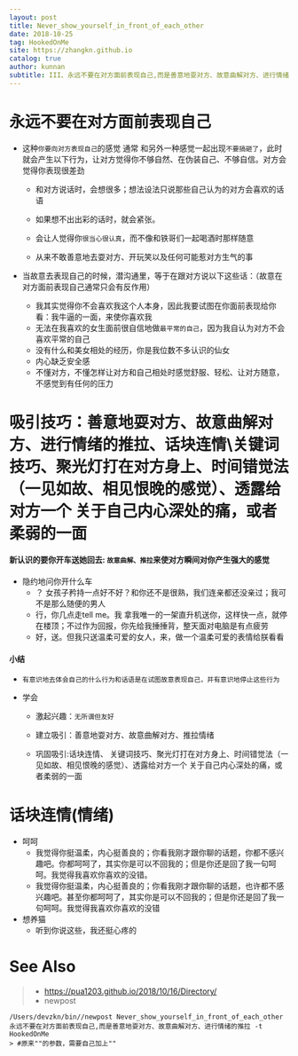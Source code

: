 ```yaml
---
layout: post
title: Never_show_yourself_in_front_of_each_other
date: 2018-10-25
tag: HookedOnMe
site: https://zhangkn.github.io
catalog: true
author: kunnan
subtitle: III、永远不要在对方面前表现自己,而是善意地耍对方、故意曲解对方、进行情绪的推拉
---
```






# 永远不要在对方面前表现自己



* 这种`你要向对方表现自己`的感觉 通常 和另外一种感觉一起出现`不要搞砸了`，此时就会产生以下行为，让对方觉得你不够自然、在伪装自己、不够自信。对方会觉得你表现很差劲

  * 和对方说话时，会想很多；想法设法只说那些自己认为的对方会喜欢的话语

  * 如果想不出出彩的话时，就会紧张。

  * 会让人觉得你`很当心很认真`，而不像和铁哥们一起喝酒时那样随意

  * 从来不敢善意地去耍对方、开玩笑以及任何可能惹对方生气的事

* 当故意去表现自己的时候，潜沟通里，等于在跟对方说以下这些话：（故意在对方面前表现自己通常只会有反作用）

  * 我其实觉得你不会喜欢我这个人本身，因此我要试图在你面前表现给你看：我牛逼的一面，来使你喜欢我
  * 无法在我喜欢的女生面前很自信地做`最平常的自己`，因为我自认为对方不会喜欢平常的自己
  * 没有什么和美女相处的经历，你是我位数不多认识的仙女
  * 内心缺乏安全感
  * 不懂对方，不懂怎样让对方和自己相处时感觉舒服、轻松、让对方随意，不感觉到有任何的压力





# 吸引技巧：善意地耍对方、故意曲解对方、进行情绪的推拉、话块连情\关键词技巧、聚光灯打在对方身上、时间错觉法（一见如故、相见恨晚的感觉）、透露给对方一个 关于自己内心深处的痛，或者柔弱的一面







#### 新认识的要你开车送她回去: `故意曲解、推拉`来使对方瞬间对你产生强大的感觉

* 隐约地问你开什么车
  * ？ 女孩子矜持一点好不好？和你还不是很熟，我们连亲都还没亲过；我可不是那么随便的男人
  * 行，你几点走tell me。我 拿我唯一的一架直升机送你，这样快一点，就停在楼顶；不过作为回报，你先给我捶捶背，整天面对电脑是有点疲劳
  * 好，送。但我只送温柔可爱的女人，来，做一个温柔可爱的表情给朕看看





#### 小结



* `有意识地去体会自己的什么行为和话语是在试图故意表现自己，并有意识地停止这些行为`

* 学会



  * 激起兴趣：`无所谓但友好`
  * 建立吸引：善意地耍对方、故意曲解对方、推拉情绪

  * 巩固吸引:话块连情、 关键词技巧、聚光灯打在对方身上、时间错觉法（一见如故、相见恨晚的感觉）、透露给对方一个 关于自己内心深处的痛，或者柔弱的一面



# 话块连情(情绪)



- 呵呵
  - 我觉得你挺温柔，内心挺善良的；你看我刚才跟你聊的话题，你都不感兴趣吧。你都呵呵了，其实你是可以不回我的；但是你还是回了我一句呵呵。我觉得我喜欢你喜欢的没错。
  - 我觉得你挺温柔，内心挺善良的；你看我刚才跟你聊的话题，也许都不感兴趣吧。甚至你都呵呵了，其实你是可以不回我的；但是你还是回了我一句呵呵。我觉得我喜欢你喜欢的没错
- 想养猫
  - 听到你说这些，我还挺心疼的



# See Also 

>* https://pua1203.github.io/2018/10/16/Directory/
>* newpost 
>
```
/Users/devzkn/bin//newpost Never_show_yourself_in_front_of_each_other 永远不要在对方面前表现自己,而是善意地耍对方、故意曲解对方、进行情绪的推拉 -t HookedOnMe
> #原来""的参数，需要自己加上""
```

